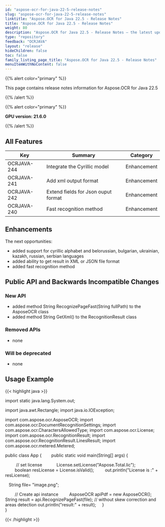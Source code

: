```yaml
---
id: "aspose-ocr-for-java-22-5-release-notes"
slug: "aspose-ocr-for-java-22-5-release-notes"
linktitle: "Aspose.OCR for Java 22.5 - Release Notes"
title: "Aspose.OCR for Java 22.5 - Release Notes"
weight: 80
description: "Aspose.OCR for Java 22.5 - Release Notes – the latest updates and fixes."
type: "repository"
feedback: "OCRJAVA"
layout: "release"
hideChildren: false
toc: false
family_listing_page_title: "Aspose.OCR for Java 22.5 - Release Notes"
menuItemWithNoContent: false
---
```


{{% alert color="primary" %}}

This page contains release notes information for Aspose.OCR for Java 22.5

{{% /alert %}}

{{% alert color="primary" %}}

**GPU version: 21.6.0**

{{% /alert %}}

## All Features

|Key|Summary|Category|
|---|---|---|
|OCRJAVA-244| Integrate the Cyrillic model |Enhancement|
|OCRJAVA-241| Add xml output format |Enhancement|
|OCRJAVA-242| Extend fields for Json ouput format |Enhancement|
|OCRJAVA-240| Fast recognition method |Enhancement|

## Enhancements

The next opportunities:

- added support for cyrillic alphabet and belorussian, bulgarian, ukrainian, kazakh, russian, serbian languages
- added ability to get result in XML or JSON file format
- added fast recognition method

## Public API and Backwards Incompatible Changes

### New API

- added method String RecognizePageFast(String fullPath) to the AsposeOCR class
- added method String GetXml() to the RecognitionResult class


### Removed APIs

- none


### Will be deprecated

- none

## Usage Example

{{< highlight java >}}

import static java.lang.System.out;

import java.awt.Rectangle;
import java.io.IOException;

import com.aspose.ocr.AsposeOCR;
import com.aspose.ocr.DocumentRecognitionSettings;
import com.aspose.ocr.CharactersAllowedType;
import com.aspose.ocr.License;
import com.aspose.ocr.RecognitionResult;
import com.aspose.ocr.RecognitionResult.LinesResult;
import com.aspose.ocr.metered.Metered;


public class App {
       public static void main(String[] args) {

         // set license   
        License.setLicense("Aspose.Total.lic");
        boolean resLicense = License.isValid();
        out.println("License is :" + resLicense);

  		String file= "image.png";		

        // Create api instance
        AsposeOCR apiPdf = new AsposeOCR();
		String result = api.RecognizePageFast(file); // without skew correction and areas detection
		out.println("result:" + result); 
    }	
}

{{< /highlight >}}
